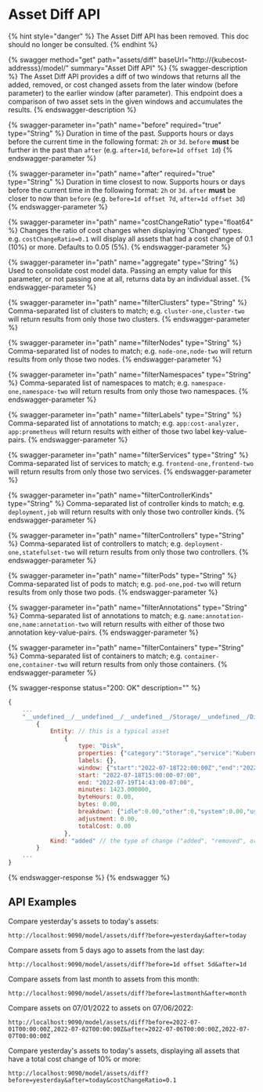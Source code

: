 # Asset Diff API

{% hint style="danger" %}
The Asset Diff API has been removed. This doc should no longer be consulted.
{% endhint %}

{% swagger method="get" path="assets/diff" baseUrl="http://{kubecost-addresss}/model/" summary="Asset Diff API" %}
{% swagger-description %}
The Asset Diff API provides a diff of two windows that returns all the added, removed, or cost changed assets from the later window (before parameter) to the earlier window (after parameter). This endpoint does a comparison of two asset sets in the given windows and accumulates the results.
{% endswagger-description %}

{% swagger-parameter in="path" name="before" required="true" type="String" %}
Duration in time of the past. Supports hours or days before the current time in the following format: `2h` or `3d`. `before` **must** be further in the past than `after` (e.g. `after=1d`, `before=1d offset 1d`)
{% endswagger-parameter %}

{% swagger-parameter in="path" name="after" required="true" type="String" %}
Duration in time closest to now. Supports hours or days before the current time in the following format: `2h` or `3d`. `after` **must** be closer to now than `before` (e.g. `before=1d offset 7d`, `after=1d offset 3d`)
{% endswagger-parameter %}

{% swagger-parameter in="path" name="costChangeRatio" type="float64" %}
Changes the ratio of cost changes when displaying 'Changed' types. e.g. `costChangeRatio=0.1` will display all assets that had a cost change of 0.1 (10%) or more. Defaults to 0.05 (5%).
{% endswagger-parameter %}

{% swagger-parameter in="path" name="aggregate" type="String" %}
Used to consolidate cost model data. Passing an empty value for this parameter, or not passing one at all, returns data by an individual asset.
{% endswagger-parameter %}

{% swagger-parameter in="path" name="filterClusters" type="String" %}
Comma-separated list of clusters to match; e.g. `cluster-one,cluster-two` will return results from only those two clusters.
{% endswagger-parameter %}

{% swagger-parameter in="path" name="filterNodes" type="String" %}
Comma-separated list of nodes to match; e.g. `node-one,node-two` will return results from only those two nodes.
{% endswagger-parameter %}

{% swagger-parameter in="path" name="filterNamespaces" type="String" %}
Comma-separated list of namespaces to match; e.g. `namespace-one,namespace-two` will return results from only those two namespaces.
{% endswagger-parameter %}

{% swagger-parameter in="path" name="filterLabels" type="String" %}
Comma-separated list of annotations to match; e.g. `app:cost-analyzer, app:prometheus` will return results with either of those two label key-value-pairs.
{% endswagger-parameter %}

{% swagger-parameter in="path" name="filterServices" type="String" %}
Comma-separated list of services to match; e.g. `frontend-one,frontend-two` will return results from only those two services.
{% endswagger-parameter %}

{% swagger-parameter in="path" name="filterControllerKinds" type="String" %}
Comma-separated list of controller kinds to match; e.g. `deployment,job` will return results with only those two controller kinds.
{% endswagger-parameter %}

{% swagger-parameter in="path" name="filterControllers" type="String" %}
Comma-separated list of controllers to match; e.g. `deployment-one,statefulset-two` will return results from only those two controllers.
{% endswagger-parameter %}

{% swagger-parameter in="path" name="filterPods" type="String" %}
Comma-separated list of pods to match; e.g. `pod-one,pod-two` will return results from only those two pods.
{% endswagger-parameter %}

{% swagger-parameter in="path" name="filterAnnotations" type="String" %}
Comma-separated list of annotations to match; e.g. `name:annotation-one,name:annotation-two` will return results with either of those two annotation key-value-pairs.
{% endswagger-parameter %}

{% swagger-parameter in="path" name="filterContainers" type="String" %}
Comma-separated list of containers to match; e.g. `container-one,container-two` will return results from only those containers.
{% endswagger-parameter %}

{% swagger-response status="200: OK" description="" %}
```javascript
{
    ...
    "__undefined__/__undefined__/__undefined__/Storage/__undefined__/Disk/Kubernetes/gke-nick-dev-default-pool-d26dab9e-55qb/gke-nick-dev-default-pool-d26dab9e-55qb":
        {
            Entity: // this is a typical asset
                {
                    type: "Disk",
                    properties: {"category":"Storage","service":"Kubernetes","name":"...","providerID":"..."},
                    labels: {},
                    window: {"start":"2022-07-18T22:00:00Z","end":"2022-07-19T22:00:00Z"},
                    start: "2022-07-18T15:00:00-07:00",
                    end: "2022-07-19T14:43:00-07:00",
                    minutes: 1423.000000,
                    byteHours: 0.00,
                    bytes: 0.00,
                    breakdown: {"idle":0.00,"other":0,"system":0.00,"user":0},
                    adjustment: 0.00,
                    totalCost: 0.00
                },
            Kind: "added" // the type of change ("added", "removed", or "changed")
        }
    ...
}
```
{% endswagger-response %}
{% endswagger %}

## API Examples

Compare yesterday's assets to today's assets:

`http://localhost:9090/model/assets/diff?before=yesterday&after=today`

Compare assets from 5 days ago to assets from the last day:

`http://localhost:9090/model/assets/diff?before=1d offset 5d&after=1d`

Compare assets from last month to assets from this month:

`http://localhost:9090/model/assets/diff?before=lastmonth&after=month`

Compare assets on 07/01/2022 to assets on 07/06/2022:

`http://localhost:9090/model/assets/diff?before=2022-07-01T00:00:00Z,2022-07-02T00:00:00Z&after=2022-07-06T00:00:00Z,2022-07-07T00:00:00Z`

Compare yesterday's assets to today's assets, displaying all assets that have a total cost change of 10% or more:

`http://localhost:9090/model/assets/diff?before=yesterday&after=today&costChangeRatio=0.1`
